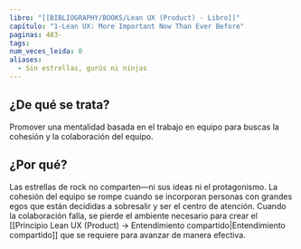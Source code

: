```yaml
---
libro: "[[BIBLIOGRAPHY/BOOKS/Lean UX (Product) - Libro]]"
capítulo: "1-Lean UX: More Important Now Than Ever Before"
paginas: 483-
tags: 
num_veces_leida: 0
aliases:
  - Sin estrellas, gurús ni ninjas
---
```

## ¿De qué se trata?
Promover una mentalidad basada en el trabajo en equipo para buscas la cohesión y la colaboración del equipo.
## ¿Por qué?
Las estrellas de rock no comparten—ni sus ideas ni el protagonismo. La cohesión del equipo se rompe cuando se incorporan personas con grandes egos que están decididas a sobresalir y ser el centro de atención. Cuando la colaboración falla, se pierde el ambiente necesario para crear el [[Principio Lean UX (Product) -> Entendimiento compartido|Entendimiento compartido]] que se requiere para avanzar de manera efectiva.


